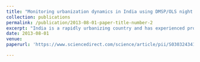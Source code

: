 ```yaml
---
title: "Monitoring urbanization dynamics in India using DMSP/OLS night time lights and SPOT-VGT data"
collection: publications
permalink: /publication/2013-08-01-paper-title-number-2
excerpt: "India is a rapidly urbanizing country and has experienced profound changes in the spatial structure of urban areas. This study endeavours to illuminate the process of urbanization in India using Defence Meteorological Satellites Program – Operational Linescan System (DMSP-OLS) night time lights (NTLs) and SPOT vegetation (VGT) dataset for the period 1998–2008. Satellite imagery of NTLs provides an efficient way to map urban areas at global and national scales. DMSP/OLS dataset however lacks continuity and comparability; hence the dataset was first intercalibrated using second order polynomial regression equation. The intercalibrated dataset along with SPOT-VGT dataset for the year 1998 and 2008 were subjected to a support vector machine (SVM) method to extract urban areas. SVM is semi-automated technique that overcomes the problems associated with the thresholding methods for NTLs data and hence enables for regional and national scale assessment of urbanization. The extracted urban areas were validated with Google Earth images and global urban extent maps. Spatial metrics were calculated and analyzed state-wise to understand the dynamism of urban areas in India. Significant changes in urban proportion were observed in Tamil Nadu, Punjab and Kerala while other states also showed a high degree of changes in area wise urban proportion."
date: 2013-08-01
venue:
paperurl: 'https://www.sciencedirect.com/science/article/pii/S0303243412002383'

---
```

